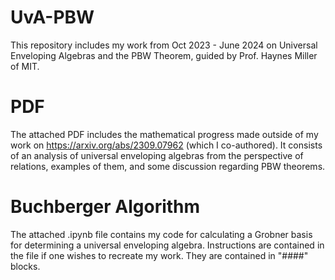 # UvA-PBW
This repository includes my work from Oct 2023 - June 2024 on Universal Enveloping Algebras and the PBW Theorem, guided by Prof. Haynes Miller of MIT.

# PDF
The attached PDF includes the mathematical progress made outside of my work on https://arxiv.org/abs/2309.07962 (which I co-authored). It consists of an analysis of universal enveloping algebras from the perspective of relations, examples of them, and some discussion regarding PBW theorems.

# Buchberger Algorithm
The attached .ipynb file contains my code for calculating a Grobner basis for determining a universal enveloping algebra. Instructions are contained in the file if one wishes to recreate my work. They are contained in "####" blocks.

